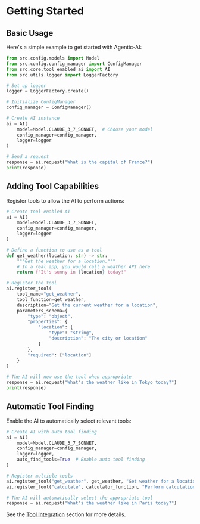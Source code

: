 # Getting Started

## Basic Usage

Here's a simple example to get started with Agentic-AI:

```python
from src.config.models import Model
from src.config.config_manager import ConfigManager
from src.core.tool_enabled_ai import AI
from src.utils.logger import LoggerFactory

# Set up logger
logger = LoggerFactory.create()

# Initialize ConfigManager
config_manager = ConfigManager()

# Create AI instance
ai = AI(
    model=Model.CLAUDE_3_7_SONNET,  # Choose your model
    config_manager=config_manager,
    logger=logger
)

# Send a request
response = ai.request("What is the capital of France?")
print(response)
```

## Adding Tool Capabilities

Register tools to allow the AI to perform actions:

```python
# Create tool-enabled AI
ai = AI(
    model=Model.CLAUDE_3_7_SONNET,
    config_manager=config_manager,
    logger=logger
)

# Define a function to use as a tool
def get_weather(location: str) -> str:
    """Get the weather for a location."""
    # In a real app, you would call a weather API here
    return f"It's sunny in {location} today!"

# Register the tool
ai.register_tool(
    tool_name="get_weather",
    tool_function=get_weather,
    description="Get the current weather for a location",
    parameters_schema={
        "type": "object",
        "properties": {
            "location": {
                "type": "string",
                "description": "The city or location"
            }
        },
        "required": ["location"]
    }
)

# The AI will now use the tool when appropriate
response = ai.request("What's the weather like in Tokyo today?")
print(response)
```

## Automatic Tool Finding

Enable the AI to automatically select relevant tools:

```python
# Create AI with auto tool finding
ai = AI(
    model=Model.CLAUDE_3_7_SONNET,
    config_manager=config_manager,
    logger=logger,
    auto_find_tools=True  # Enable auto tool finding
)

# Register multiple tools
ai.register_tool("get_weather", get_weather, "Get weather for a location")
ai.register_tool("calculate", calculator_function, "Perform calculations")

# The AI will automatically select the appropriate tool
response = ai.request("What's the weather like in Paris today?")
```

See the [Tool Integration](tools/overview.md) section for more details.

